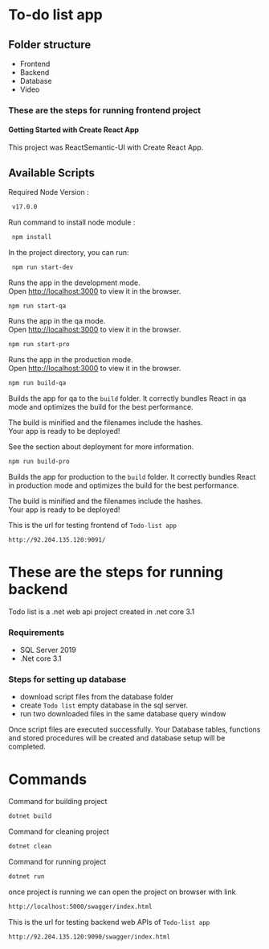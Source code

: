 # To-do list app

## Folder structure
- Frontend
- Backend
- Database
- Video

### These are the steps for running frontend project

#### Getting Started with Create React App
This project was ReactSemantic-UI with Create React App.

## Available Scripts

Required Node Version :
```sh
 v17.0.0
```


Run command to install node module :
```sh
 npm install
```

In the project directory, you can run:
```sh
 npm run start-dev
```
Runs the app in the development mode.\
Open [http://localhost:3000](http://localhost:3000) to view it in the browser.

```sh
npm run start-qa
```
Runs the app in the qa mode.\
Open [http://localhost:3000](http://localhost:3000) to view it in the browser.

```sh
npm run start-pro
```

Runs the app in the production mode.\
Open [http://localhost:3000](http://localhost:3000) to view it in the browser.

```sh
npm run build-qa
```
Builds the app for qa to the `build` folder.
It correctly bundles React in qa mode and optimizes the build for the best performance.

The build is minified and the filenames include the hashes.\
Your app is ready to be deployed!

See the section about deployment for more information.

```sh
npm run build-pro
```

Builds the app for production to the `build` folder.
It correctly bundles React in production mode and optimizes the build for the best performance.

The build is minified and the filenames include the hashes.\
Your app is ready to be deployed!

This is the url for testing frontend of `Todo-list app`
```sh
http://92.204.135.120:9091/
```


# These are the steps for running backend

Todo list is a .net web api project created in .net core 3.1

### Requirements
- SQL Server 2019
- .Net core 3.1

### Steps for setting up database
- download script files from the database folder
- create `Todo list` empty database in the sql server. 
- run two downloaded files in the same database query window

Once script files are executed successfully. Your Database tables, functions and stored procedures will be created and database setup will be completed. 


# Commands 

Command for building project
```sh
dotnet build
```

Command for cleaning project
```sh
dotnet clean
```

Command for running project 
```sh
dotnet run
```
once project is running we can open the project on browser with link
```sh
http://localhost:5000/swagger/index.html
```

This is the url for testing backend web APIs of `Todo-list app`
```sh
http://92.204.135.120:9090/swagger/index.html
```



